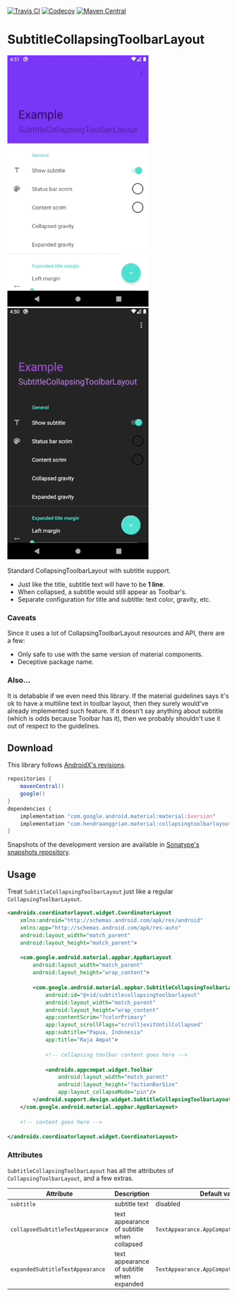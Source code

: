 [![Travis CI](https://img.shields.io/travis/com/hendraanggrian/collapsingtoolbarlayout-subtitle)](https://www.travis-ci.com/github/hendraanggrian/collapsingtoolbarlayout-subtitle/)
[![Codecov](https://img.shields.io/codecov/c/github/hendraanggrian/collapsingtoolbarlayout-subtitle)](https://app.codecov.io/gh/hendraanggrian/collapsingtoolbarlayout-subtitle/)
[![Maven Central](https://img.shields.io/maven-central/v/com.hendraanggrian/collapsingtoolbarlayout-subtitle)](https://search.maven.org/artifact/com.hendraanggrian/collapsingtoolbarlayout-subtitle/)

# SubtitleCollapsingToolbarLayout

![Light example](images/example_light.gif)
![Dark example](images/example_dark.gif)

Standard CollapsingToolbarLayout with subtitle support.

- Just like the title, subtitle text will have to be **1 line**.
- When collapsed, a subtitle would still appear as Toolbar's.
- Separate configuration for title and subtitle: text color, gravity, etc.

### Caveats

Since it uses a lot of CollapsingToolbarLayout resources and API, there are a few:

- Only safe to use with the same version of material components.
- Deceptive package name.

### Also...

It is detabable if we even need this library.
If the material guidelines says it's ok to have a multiline text in toolbar layout, then they surely would've already implemented such feature.
If it doesn't say anything about subtitle (which is odds because Toolbar has it), then we probably shouldn't use it out of respect to the guidelines.

## Download

This library follows [AndroidX's revisions](https://developer.android.com/topic/libraries/support-library/androidx-rn/).

```gradle
repositories {
    mavenCentral()
    google()
}
dependencies {
    implementation "com.google.android.material:material:$version"
    implementation "com.hendraanggrian.material:collapsingtoolbarlayout-subtitle:$version"
}
```

Snapshots of the development version are available in [Sonatype's snapshots repository](https://s01.oss.sonatype.org/content/repositories/snapshots/).

## Usage

Treat `SubtitleCollapsingToolbarLayout` just like a regular `CollapsingToolbarLayout`.

```xml
<androidx.coordinatorlayout.widget.CoordinatorLayout
    xmlns:android="http://schemas.android.com/apk/res/android"
    xmlns:app="http://schemas.android.com/apk/res-auto"
    android:layout_width="match_parent"
    android:layout_height="match_parent">

    <com.google.android.material.appbar.AppBarLayout
        android:layout_width="match_parent"
        android:layout_height="wrap_content">

        <com.google.android.material.appbar.SubtitleCollapsingToolbarLayout
            android:id="@+id/subtitlecollapsingtoolbarlayout"
            android:layout_width="match_parent"
            android:layout_height="wrap_content"
            app:contentScrim="?colorPrimary"
            app:layout_scrollFlags="scroll|exitUntilCollapsed"
            app:subtitle="Papua, Indonesia"
            app:title="Raja Ampat">

            <!-- collapsing toolbar content goes here -->

            <androidx.appcompat.widget.Toolbar
                android:layout_width="match_parent"
                android:layout_height="?actionBarSize"
                app:layout_collapseMode="pin"/>
        </android.support.design.widget.SubtitleCollapsingToolbarLayout>
    </com.google.android.material.appbar.AppBarLayout>

    <!-- content goes here -->

</androidx.coordinatorlayout.widget.CoordinatorLayout>
```

### Attributes

`SubtitleCollapsingToolbarLayout` has all the attributes of `CollapsingToolbarLayout`, and a few extras.

| Attribute                         | Description                                | Default value/behavior                               |
|-----------------------------------|--------------------------------------------|------------------------------------------------------|
| `subtitle`                        | subtitle text                              | disabled                                             |
| `collapsedSubtitleTextAppearance` | text appearance of subtitle when collapsed | `TextAppearance.AppCompat.Widget.ActionBar.Subtitle` |
| `expandedSubtitleTextAppearance`  | text appearance of subtitle when expanded  | `TextAppearance.AppCompat.Headline`                  |
